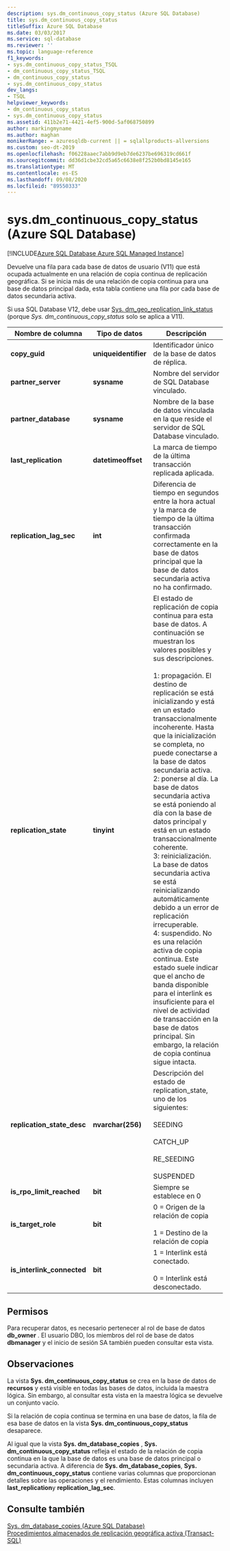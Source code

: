 ```yaml
---
description: sys.dm_continuous_copy_status (Azure SQL Database)
title: sys.dm_continuous_copy_status
titleSuffix: Azure SQL Database
ms.date: 03/03/2017
ms.service: sql-database
ms.reviewer: ''
ms.topic: language-reference
f1_keywords:
- sys.dm_continuous_copy_status_TSQL
- dm_continuous_copy_status_TSQL
- dm_continuous_copy_status
- sys.dm_continuous_copy_status
dev_langs:
- TSQL
helpviewer_keywords:
- dm_continuous_copy_status
- sys.dm_continuous_copy_status
ms.assetid: 411b2e71-4421-4ef5-900d-5af068750899
author: markingmyname
ms.author: maghan
monikerRange: = azuresqldb-current || = sqlallproducts-allversions
ms.custom: seo-dt-2019
ms.openlocfilehash: f06228aaec7abb9d9eb7de6237be696319cd661f
ms.sourcegitcommit: dd36d1cbe32cd5a65c6638e8f252b0bd8145e165
ms.translationtype: MT
ms.contentlocale: es-ES
ms.lasthandoff: 09/08/2020
ms.locfileid: "89550333"
---
```

# <a name="sysdm_continuous_copy_status-azure-sql-database"></a>sys.dm_continuous_copy_status (Azure SQL Database)
[!INCLUDE[Azure SQL Database Azure SQL Managed Instance](../../includes/applies-to-version/asdb-asdbmi.md)]

  Devuelve una fila para cada base de datos de usuario (V11) que está ocupada actualmente en una relación de copia continua de replicación geográfica. Si se inicia más de una relación de copia continua para una base de datos principal dada, esta tabla contiene una fila por cada base de datos secundaria activa.  
  
Si usa SQL Database V12, debe usar [Sys. dm_geo_replication_link_status](../../relational-databases/system-dynamic-management-views/sys-dm-geo-replication-link-status-azure-sql-database.md) (porque *Sys. dm_continuous_copy_status* solo se aplica a V11).

  
|Nombre de columna|Tipo de datos|Descripción|  
|-----------------|---------------|-----------------|  
|**copy_guid**|**uniqueidentifier**|Identificador único de la base de datos de réplica.|  
|**partner_server**|**sysname**|Nombre del servidor de SQL Database vinculado.|  
|**partner_database**|**sysname**|Nombre de la base de datos vinculada en la que reside el servidor de SQL Database vinculado.|  
|**last_replication**|**datetimeoffset**|La marca de tiempo de la última transacción replicada aplicada.|  
|**replication_lag_sec**|**int**|Diferencia de tiempo en segundos entre la hora actual y la marca de tiempo de la última transacción confirmada correctamente en la base de datos principal que la base de datos secundaria activa no ha confirmado.|  
|**replication_state**|**tinyint**|El estado de replicación de copia continua para esta base de datos. A continuación se muestran los valores posibles y sus descripciones.<br /><br /> 1: propagación. El destino de replicación se está inicializando y está en un estado transaccionalmente incoherente. Hasta que la inicialización se completa, no puede conectarse a la base de datos secundaria activa. <br />2: ponerse al día. La base de datos secundaria activa se está poniendo al día con la base de datos principal y está en un estado transaccionalmente coherente.<br />3: reinicialización. La base de datos secundaria activa se está reinicializando automáticamente debido a un error de replicación irrecuperable.<br />4: suspendido. No es una relación activa de copia continua. Este estado suele indicar que el ancho de banda disponible para el interlink es insuficiente para el nivel de actividad de transacción en la base de datos principal. Sin embargo, la relación de copia continua sigue intacta.|  
|**replication_state_desc**|**nvarchar(256)**|Descripción del estado de replication_state, uno de los siguientes:<br /><br /> SEEDING<br /><br /> CATCH_UP<br /><br /> RE_SEEDING<br /><br /> SUSPENDED|  
|**is_rpo_limit_reached**|**bit**|Siempre se establece en 0|  
|**is_target_role**|**bit**|0 = Origen de la relación de copia<br /><br /> 1 = Destino de la relación de copia|  
|**is_interlink_connected**|**bit**|1 = Interlink está conectado.<br /><br /> 0 = Interlink está desconectado.|  
  
## <a name="permissions"></a>Permisos  
 Para recuperar datos, es necesario pertenecer al rol de base de datos **db_owner** . El usuario DBO, los miembros del rol de base de datos **dbmanager** y el inicio de sesión SA también pueden consultar esta vista.  
  
## <a name="remarks"></a>Observaciones  
 La vista **Sys. dm_continuous_copy_status** se crea en la base de datos de **recursos** y está visible en todas las bases de datos, incluida la maestra lógica. Sin embargo, al consultar esta vista en la maestra lógica se devuelve un conjunto vacío.  
  
 Si la relación de copia continua se termina en una base de datos, la fila de esa base de datos en la vista **Sys. dm_continuous_copy_status** desaparece.  
  
 Al igual que la vista **Sys. dm_database_copies** , **Sys. dm_continuous_copy_status** refleja el estado de la relación de copia continua en la que la base de datos es una base de datos principal o secundaria activa. A diferencia de **Sys. dm_database_copies**, **Sys. dm_continuous_copy_status** contiene varias columnas que proporcionan detalles sobre las operaciones y el rendimiento. Estas columnas incluyen **last_replication**y **replication_lag_sec**.  
  
## <a name="see-also"></a>Consulte también  
 [Sys. dm_database_copies &#40;Azure SQL Database&#41;](../../relational-databases/system-dynamic-management-views/sys-dm-database-copies-azure-sql-database.md)   
 [Procedimientos almacenados de replicación geográfica activa &#40;Transact-SQL&#41;](https://msdn.microsoft.com/library/81658ee4-4422-4d73-bf7a-86a07422cb0d)  
  
  
